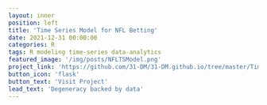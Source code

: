 ```yaml
---
layout: inner
position: left
title: 'Time Series Model for NFL Betting'
date: 2021-12-31 00:00:00
categories: R
tags: R modeling time-series data-analytics
featured_image: '/img/posts/NFLTSModel.png'
project_link: 'https://github.com/31-DM/31-DM.github.io/tree/master/TimeSeries'
button_icon: 'flask'
button_text: 'Visit Project'
lead_text: 'Degeneracy backed by data'
---
```

